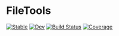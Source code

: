 # FileTools

[![Stable](https://img.shields.io/badge/docs-stable-blue.svg)](https://okatsn.github.io/FileTools.jl/stable/)
[![Dev](https://img.shields.io/badge/docs-dev-blue.svg)](https://okatsn.github.io/FileTools.jl/dev/)
[![Build Status](https://github.com/okatsn/FileTools.jl/actions/workflows/CI.yml/badge.svg?branch=main)](https://github.com/okatsn/FileTools.jl/actions/workflows/CI.yml?query=branch%3Amain)
[![Coverage](https://codecov.io/gh/okatsn/FileTools.jl/branch/main/graph/badge.svg)](https://codecov.io/gh/okatsn/FileTools.jl)
